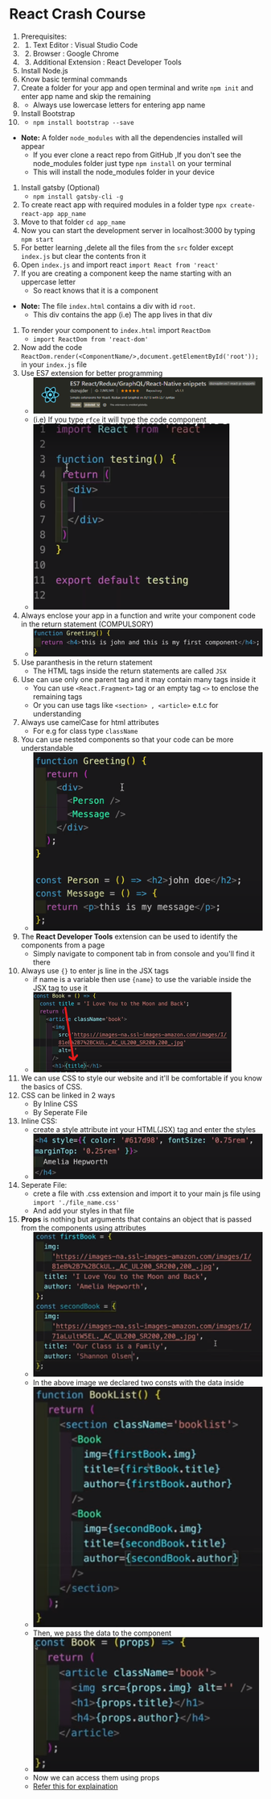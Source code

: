 # React Crash Course
1. Prerequisites:
1.  1. Text Editor : Visual Studio Code
1.  2. Browser : Google Chrome
1.  3. Additional Extension : React Developer Tools
1. Install Node.js
1. Know basic terminal commands
1. Create a folder for your app and open terminal and write `npm init` and enter app name and skip the remaining
1.  - Always use lowercase letters for entering app name
1. Install Bootstrap 
1.  - `npm install bootstrap --save`
- **Note:** A folder `node_modules` with all the dependencies installed will appear
    - If you ever clone a react repo from GitHub ,If you don't see the node_modules folder just type `npm install` on your terminal
    - This will install the node_modules folder in your device
1. Install gatsby (Optional)
    - `npm install gatsby-cli -g`
1. To create react app with required modules in a folder type `npx create-react-app app_name`
1. Move to that folder `cd app_name`
1. Now you can start the development server in localhost:3000 by typing `npm start`
1. For better learning ,delete all the files from the `src` folder except `index.js` but clear the contents fron it
1. Open `index.js` and import react `import React from 'react'`
1. If you are creating a component keep the name starting with an uppercase letter 
    - So react knows that it is a component
- **Note:** The file `index.html` contains a div with id `root`.
    - This div contains the app (i.e) The app lives in that div
1. To render your component to `index.html` import `ReactDom`
    - `import ReactDom from 'react-dom'`
1. Now add the code `ReactDom.render(<ComponentName/>,document.getElementById('root'));` in your `index.js` file
1. Use ES7 extension for better programming
    - ![ES7extension](Images/ES7extension.png)
    - (i.e) If you type `rfce` it will type the code component
    - ![rfceCode](Images/rfce.png)
1. Always enclose your app in a function and write your component code in the return statement (COMPULSORY)
    - ![ComponentImage](Images/Component.bmp)
1. Use paranthesis in the return statement
    - The HTML tags inside the return statements are called `JSX`
1. Use can use only one parent tag and it may contain many tags inside it
    - You can use `<React.Fragment>` tag or an empty tag `<>` to enclose the remaining tags
    - Or you can use tags like `<section> , <article>` e.t.c for understanding
1. Always use camelCase for html attributes
    - For e.g for class type `className`
1. You can use nested components so that your code can be more understandable
    - ![NestedComponent](Images/NestedComponent.png)
1. The **React Developer Tools** extension can be used to identify the components from a page
    - Simply navigate to component tab in from console and you'll find it there
1. Always use `{}` to enter js line in the JSX tags
    - if name is a variable then use `{name}` to use the variable inside the JSX tag to use it
    - ![Js In JSX](Images/jsInJSX.png)
1. We can use CSS to style our website and it'll be comfortable if you know the basics of CSS.
1. CSS can be linked in 2 ways
    - By Inline CSS
    - By Seperate File
1. Inline CSS:
    - create a style attribute int your HTML(JSX) tag and enter the styles
    - ![InLine CSS](Images/InlineCSS.png)
1. Seperate File:
    - crete a file with .css extension and import it to your main js file using `import './file_name.css'`
    - And add your styles in that file
1. **Props** is nothing but arguments that contains an object that is passed from  the components using attributes
    - ![constVars](Images/ConstVars.png)
    - In the above image we declared two consts with the data inside
    - ![PassingData](Images/PassingData.png)
    - Then, we pass the data to the component
    - ![Props](Images/Props.png)
    - Now we can access them using props
    - [Refer this for explaination](https://www.youtube.com/watch?v=4UZrsTqkcW4&t=7780s)
